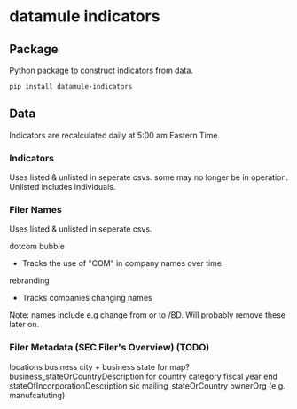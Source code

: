 # datamule indicators

## Package

Python package to construct indicators from data.

```
pip install datamule-indicators
```

## Data

Indicators are recalculated daily at 5:00 am Eastern Time.

### Indicators

Uses listed & unlisted in seperate csvs. some may no longer be in operation. Unlisted includes individuals.

### Filer Names
Uses listed & unlisted in seperate csvs.

dotcom bubble
- Tracks the use of "COM" in company names over time

rebranding
- Tracks companies changing names

Note: names include e.g change from or to /BD. Will probably remove these later on.

### Filer Metadata (SEC Filer's Overview) (TODO)
locations
business city + business state for map?
business_stateOrCountryDescription for country
category
fiscal year end
stateOfIncorporationDescription
sic
mailing_stateOrCountry
ownerOrg (e.g. manufcatuting)


